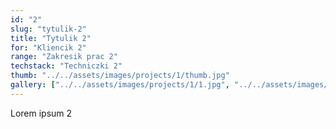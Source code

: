 ```yaml
---
id: "2"
slug: "tytulik-2"
title: "Tytulik 2"
for: "Kliencik 2"
range: "Zakresik prac 2"
techstack: "Techniczki 2"
thumb: "../../assets/images/projects/1/thumb.jpg"
gallery: ["../../assets/images/projects/1/1.jpg", "../../assets/images/projects/1/2.jpg"]
---
```

Lorem ipsum 2